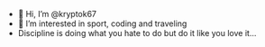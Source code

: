 - 👋 Hi, I’m @kryptok67
- 👀 I’m interested in sport, coding and traveling 
- Discipline is doing what you hate to do but do it like you love it...
  



<!---
kryptok67/kryptok67 is a ✨ special ✨ repository because its `README.md` (this file) appears on your GitHub profile.
You can click the Preview link to take a look at your changes.
--->
